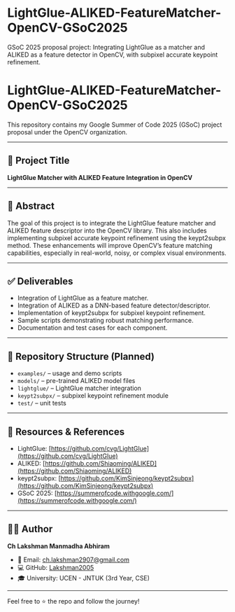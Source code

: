 # LightGlue-ALIKED-FeatureMatcher-OpenCV-GSoC2025
GSoC 2025 proposal project: Integrating LightGlue as a matcher and ALIKED as a feature detector in OpenCV, with subpixel accurate keypoint refinement.

# LightGlue-ALIKED-FeatureMatcher-OpenCV-GSoC2025

This repository contains my Google Summer of Code 2025 (GSoC) project proposal under the OpenCV organization.

---

## 📌 Project Title  
**LightGlue Matcher with ALIKED Feature Integration in OpenCV**

---

## 📄 Abstract  
The goal of this project is to integrate the LightGlue feature matcher and ALIKED feature descriptor into the OpenCV library. This also includes implementing subpixel accurate keypoint refinement using the keypt2subpx method. These enhancements will improve OpenCV’s feature matching capabilities, especially in real-world, noisy, or complex visual environments.

---

## ✅ Deliverables
- Integration of LightGlue as a feature matcher.
- Integration of ALIKED as a DNN-based feature detector/descriptor.
- Implementation of keypt2subpx for subpixel keypoint refinement.
- Sample scripts demonstrating robust matching performance.
- Documentation and test cases for each component.

---

## 📁 Repository Structure (Planned)
- `examples/` – usage and demo scripts  
- `models/` – pre-trained ALIKED model files  
- `lightglue/` – LightGlue matcher integration  
- `keypt2subpx/` – subpixel keypoint refinement module  
- `test/` – unit tests  

---

## 🔗 Resources & References
- LightGlue: [https://github.com/cvg/LightGlue](https://github.com/cvg/LightGlue)  
- ALIKED: [https://github.com/Shiaoming/ALIKED](https://github.com/Shiaoming/ALIKED)  
- keypt2subpx: [https://github.com/KimSinjeong/keypt2subpx](https://github.com/KimSinjeong/keypt2subpx)  
- GSoC 2025: [https://summerofcode.withgoogle.com/](https://summerofcode.withgoogle.com/)

---

## 🙋‍♂️ Author  
**Ch Lakshman Manmadha Abhiram**  
- 📧 Email: ch.lakshman2907@gmail.com  
- 💻 GitHub: [Lakshman2005](https://github.com/Lakshman2005)  
- 🎓 University: UCEN - JNTUK (3rd Year, CSE)

---

Feel free to ⭐ the repo and follow the journey!
